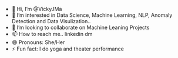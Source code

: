 - 👋 Hi, I’m @VickyJMa
- 👀 I’m interested in Data Science, Machine Learning, NLP, Anomaly Detection and Data Visulization..
- 💞️ I’m looking to collaborate on Machine Leaning Projects
- 📫 How to reach me.. linkedin dm
- 😄 Pronouns: She/Her
- ⚡ Fun fact: I do yoga and theater performance

<!---
VickyJMa/VickyJMa is a ✨ special ✨ repository because its `README.md` (this file) appears on your GitHub profile.
You can click the Preview link to take a look at your changes.
--->
